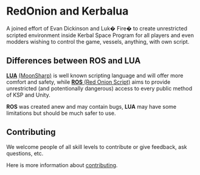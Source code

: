 # RedOnion and Kerbalua

A joined effort of Evan Dickinson and Luk� Fire� to create
unrestricted scripted environment inside Kerbal Space Program
for all players and even modders wishing to control the game,
vessels, anything, with own script.

## Differences between ROS and LUA

[**LUA**](https://www.lua.org/)
[(MoonSharp)](https://github.com/xanathar/moonsharp)
is well known scripting language
and will offer more comfort and safety, while
[**ROS** (Red Onion Script)](RedOnion.Script/README.md)
aims to provide unrestricted (and potentionally dangerous)
access to every public method of KSP and Unity.

**ROS** was created anew and may contain bugs,
**LUA** may have some limitations
but should be much safer to use.

## Contributing
We welcome people of all skill levels to contribute or give feedback, ask questions, etc.

Here is more information about [contributing](Contributing.md).